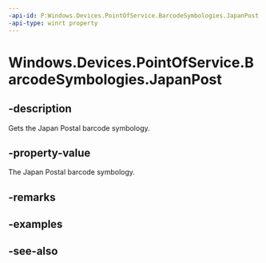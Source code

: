 ```yaml
---
-api-id: P:Windows.Devices.PointOfService.BarcodeSymbologies.JapanPost
-api-type: winrt property
---
```


<!-- Property syntax
public uint JapanPost { get; }
-->

# Windows.Devices.PointOfService.BarcodeSymbologies.JapanPost

## -description
Gets the Japan Postal barcode symbology.

## -property-value
The Japan Postal barcode symbology.

## -remarks

## -examples

## -see-also
